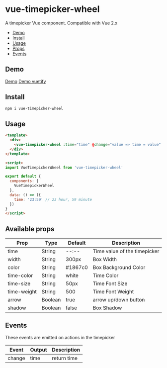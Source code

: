 # vue-timepicker-wheel

A timepicker Vue component. Compatible with Vue 2.x

- [Demo](#demo)
- [Install](#install)
- [Usage](#usage)
- [Props](#available-props)
- [Events](#events)

## Demo
[Demo](https://jsfiddle.net/lyasee/eywraw8t/525798/)
[Demo vuetify](https://jsfiddle.net/lyasee/s15zthdm/16/)

## Install

``` bash
npm i vue-timepicker-wheel
```

## Usage
``` html
<template>
  <div>
    <vue-timepicker-wheel :time="time" @change="value => time = value" />
  </div>
</template>

<script>
import VueTimepickerWheel from 'vue-timepicker-wheel'

export default {
  components: {
    VueTimepickerWheel
  },
  data: () => ({
    time: '23:59' // 23 hour, 59 minute
  })
}
</script>
```
## Available props

| Prop                          | Type            | Default     | Description                              |
|-------------------------------|-----------------|-------------|------------------------------------------|
| time                          | String          | --:--       | Time value of the timepicker             |
| width                         | String          | 300px       | Box Width                                |
| color                         | String          | #1867c0     | Box Background Color                     |
| time-color                    | String          | white       | Time Color                               |
| time-size                     | String          | 50px        | Time Font Size                           |
| time-weight                   | String          | 500         | Time Font Weight                         |
| arrow                         | Boolean         | true        | arrow up/down button                     |
| shadow                        | Boolean         | false       | Box Shadow                               |

## Events

These events are emitted on actions in the timepicker

| Event             | Output     | Description                          |
|-------------------|------------|--------------------------------------|
| change            | time       | return time                          |
